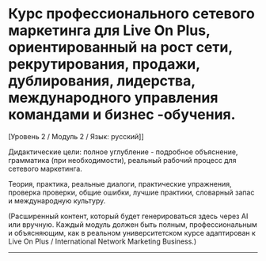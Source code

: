 # Курс профессионального сетевого маркетинга для Live On Plus, ориентированный на рост сети, рекрутирования, продажи, дублирования, лидерства, международного управления командами и бизнес -обучения.


[Уровень 2 / Модуль 2 / Язык: русский]]

Дидактические цели: полное углубление - подробное объяснение, грамматика (при необходимости), реальный рабочий процесс для сетевого маркетинга.

Теория, практика, реальные диалоги, практические упражнения, проверка проверки, общие ошибки, лучшие практики, словарный запас и международную культуру.


(Расширенный контент, который будет генерироваться здесь через AI или вручную. Каждый модуль должен быть полным, профессиональным и объясняющим, как в реальном университетском курсе адаптирован к Live On Plus / International Network Marketing Business.)

---